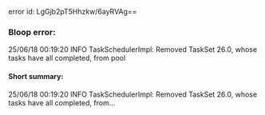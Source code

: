 error id: LgGjb2pT5Hhzkw/6ayRVAg==
### Bloop error:

25/06/18 00:19:20 INFO TaskSchedulerImpl: Removed TaskSet 26.0, whose tasks have all completed, from pool
#### Short summary: 

25/06/18 00:19:20 INFO TaskSchedulerImpl: Removed TaskSet 26.0, whose tasks have all completed, from...